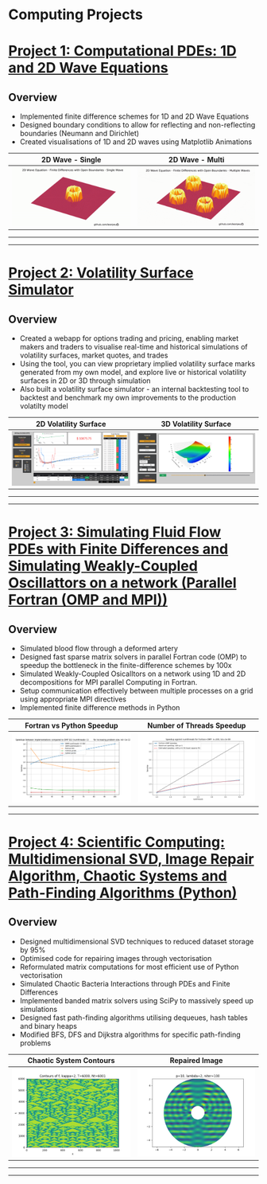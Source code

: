 # Computing Projects

# [Project 1: Computational PDEs: 1D and 2D Wave Equations](https://leonjwu.github.io/comp-pdes/)

## Overview
- Implemented finite difference schemes for 1D and 2D Wave Equations
- Designed boundary conditions to allow for reflecting and non-reflecting boundaries (Neumann and Dirichlet)
- Created visualisations of 1D and 2D waves using Matplotlib Animations


2D Wave - Single  |  2D Wave - Multi
:-------------------------:|:-------------------------:
![](https://github.com/leonjwu/comp-pdes/blob/master/2D_Wave_Symetric_Single.gif)  |  ![](https://github.com/leonjwu/comp-pdes/blob/master/2D_Wave_Symmetric_Multi.gif)
---




---
# [Project 2: Volatility Surface Simulator](https://leonjwu.github.io/volatility-simulator/)

## Overview
- Created a webapp for options trading and pricing, enabling market makers and traders to visualise real-time and historical simulations of volatility surfaces, market quotes, and trades
- Using the tool, you can view proprietary implied volatility surface marks generated from my own model, and explore live or historical volatility surfaces in 2D or 3D through simulation
- Also built a volatility surface simulator - an internal backtesting tool to backtest and benchmark my own improvements to the production volatilty model

 
2D Volatility Surface  |  3D Volatility Surface
:-------------------------:|:-------------------------:
![](https://github.com/leonjwu/volatility-simulator/blob/master/2D.png)  |  ![](https://github.com/leonjwu/volatility-simulator/blob/master/3D.png)
---



---
# [Project 3: Simulating Fluid Flow PDEs with Finite Differences and Simulating Weakly-Coupled Oscillattors on a network (Parallel Fortran (OMP and MPI))](https://github.com/leonjwu/Computing/blob/master/Fluid-Oscillators/)

## Overview
- Simulated blood flow through a deformed artery
- Designed fast sparse matrix solvers in parallel Fortran code (OMP) to speedup the bottleneck in the finite-difference schemes by 100x
- Simulated Weakly-Coupled Osicalltors on a network using 1D and 2D decompositions for MPI parallel Computing in Fortran.
- Setup communication effectively between multiple processes on a grid using appropriate MPI directives
- Implemented finite difference methods in Python

 

Fortran vs Python Speedup  |  Number of Threads Speedup
:-------------------------:|:-------------------------:
![](https://github.com/leonjwu/Computing/blob/master/Fluid-Oscillators/speedup.png)  |  ![](https://github.com/leonjwu/Computing/blob/master/Fluid-Oscillators/threads.png)
---









# [Project 4: Scientific Computing: Multidimensional SVD, Image Repair Algorithm, Chaotic Systems and Path-Finding Algorithms (Python)](https://github.com/leonjwu/Computing/blob/master/Scientific-Computing/)

## Overview
- Designed multidimensional SVD techniques to reduced dataset storage by 95%
- Optimised code for repairing images through vectorisation
- Reformulated matrix computations for most efficient use of Python vectorisation
- Simulated Chaotic Bacteria Interactions through PDEs and Finite Differences
- Implemented banded matrix solvers using SciPy to massively speed up simulations 
- Designed fast path-finding algorithms utilising dequeues, hash tables and binary heaps
- Modified BFS, DFS and Dijkstra algorithms for specific path-finding problems



Chaotic System Contours  |  Repaired Image
:-------------------------:|:-------------------------:
![](https://github.com/leonjwu/Computing/blob/master/Scientific-Computing/Chaos.png)  |  ![](https://github.com/leonjwu/Computing/blob/master/Scientific-Computing/Repaired_Image.png)
---















---


